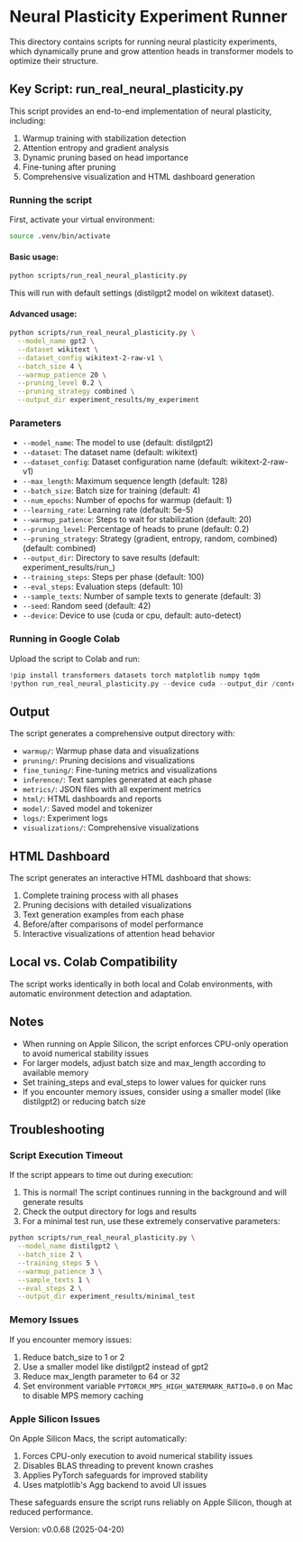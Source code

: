 # Neural Plasticity Experiment Runner

This directory contains scripts for running neural plasticity experiments, which dynamically prune and grow attention heads in transformer models to optimize their structure.

## Key Script: run_real_neural_plasticity.py

This script provides an end-to-end implementation of neural plasticity, including:

1. Warmup training with stabilization detection
2. Attention entropy and gradient analysis
3. Dynamic pruning based on head importance
4. Fine-tuning after pruning
5. Comprehensive visualization and HTML dashboard generation

### Running the script

First, activate your virtual environment:

```bash
source .venv/bin/activate
```

#### Basic usage:

```bash
python scripts/run_real_neural_plasticity.py
```

This will run with default settings (distilgpt2 model on wikitext dataset).

#### Advanced usage:

```bash
python scripts/run_real_neural_plasticity.py \
  --model_name gpt2 \
  --dataset wikitext \
  --dataset_config wikitext-2-raw-v1 \
  --batch_size 4 \
  --warmup_patience 20 \
  --pruning_level 0.2 \
  --pruning_strategy combined \
  --output_dir experiment_results/my_experiment
```

### Parameters

- `--model_name`: The model to use (default: distilgpt2)
- `--dataset`: The dataset name (default: wikitext)
- `--dataset_config`: Dataset configuration name (default: wikitext-2-raw-v1)
- `--max_length`: Maximum sequence length (default: 128)
- `--batch_size`: Batch size for training (default: 4)
- `--num_epochs`: Number of epochs for warmup (default: 1)
- `--learning_rate`: Learning rate (default: 5e-5)
- `--warmup_patience`: Steps to wait for stabilization (default: 20)
- `--pruning_level`: Percentage of heads to prune (default: 0.2)
- `--pruning_strategy`: Strategy (gradient, entropy, random, combined) (default: combined)
- `--output_dir`: Directory to save results (default: experiment_results/run_<timestamp>)
- `--training_steps`: Steps per phase (default: 100)
- `--eval_steps`: Evaluation steps (default: 10)
- `--sample_texts`: Number of sample texts to generate (default: 3)
- `--seed`: Random seed (default: 42)
- `--device`: Device to use (cuda or cpu, default: auto-detect)

### Running in Google Colab

Upload the script to Colab and run:

```python
!pip install transformers datasets torch matplotlib numpy tqdm
!python run_real_neural_plasticity.py --device cuda --output_dir /content/experiment_results
```

## Output

The script generates a comprehensive output directory with:

- `warmup/`: Warmup phase data and visualizations
- `pruning/`: Pruning decisions and visualizations
- `fine_tuning/`: Fine-tuning metrics and visualizations 
- `inference/`: Text samples generated at each phase
- `metrics/`: JSON files with all experiment metrics
- `html/`: HTML dashboards and reports
- `model/`: Saved model and tokenizer
- `logs/`: Experiment logs
- `visualizations/`: Comprehensive visualizations

## HTML Dashboard

The script generates an interactive HTML dashboard that shows:

1. Complete training process with all phases
2. Pruning decisions with detailed visualizations
3. Text generation examples from each phase
4. Before/after comparisons of model performance
5. Interactive visualizations of attention head behavior

## Local vs. Colab Compatibility

The script works identically in both local and Colab environments, with automatic environment detection and adaptation.

## Notes

- When running on Apple Silicon, the script enforces CPU-only operation to avoid numerical stability issues
- For larger models, adjust batch size and max_length according to available memory
- Set training_steps and eval_steps to lower values for quicker runs
- If you encounter memory issues, consider using a smaller model (like distilgpt2) or reducing batch size

## Troubleshooting

### Script Execution Timeout

If the script appears to time out during execution:

1. This is normal! The script continues running in the background and will generate results
2. Check the output directory for logs and results
3. For a minimal test run, use these extremely conservative parameters:

```bash
python scripts/run_real_neural_plasticity.py \
  --model_name distilgpt2 \
  --batch_size 2 \
  --training_steps 5 \
  --warmup_patience 3 \
  --sample_texts 1 \
  --eval_steps 2 \
  --output_dir experiment_results/minimal_test
```

### Memory Issues

If you encounter memory issues:

1. Reduce batch_size to 1 or 2
2. Use a smaller model like distilgpt2 instead of gpt2
3. Reduce max_length parameter to 64 or 32
4. Set environment variable `PYTORCH_MPS_HIGH_WATERMARK_RATIO=0.0` on Mac to disable MPS memory caching

### Apple Silicon Issues

On Apple Silicon Macs, the script automatically:

1. Forces CPU-only execution to avoid numerical stability issues
2. Disables BLAS threading to prevent known crashes
3. Applies PyTorch safeguards for improved stability
4. Uses matplotlib's Agg backend to avoid UI issues

These safeguards ensure the script runs reliably on Apple Silicon, though at reduced performance.

Version: v0.0.68 (2025-04-20)